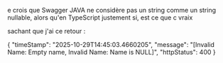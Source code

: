 e crois que Swagger JAVA ne considère pas un string comme un string nullable, alors qu'en TypeScript justement si, est ce que c vraix

sachant que j'ai ce retour :

{
  "timeStamp": "2025-10-29T14:45:03.4660205",
  "message": "[Invalid Name: Empty name, Invalid Name: Name is NULL]",
  "httpStatus": 400
}
